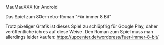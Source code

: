MauMauXXX für Android

Das Spiel zum 80er-retro-Roman "Für immer 8 Bit"

Trotz pixeliger Grafik ist dieses Spiel zu schlüpfrig für Google Play, daher veröffentliche ich es auf diese Weise.
Den Roman zum Spiel muss man allerdings leider kaufen:
https://upcenter.de/wordpress/fuer-immer-8-bit/
                        
